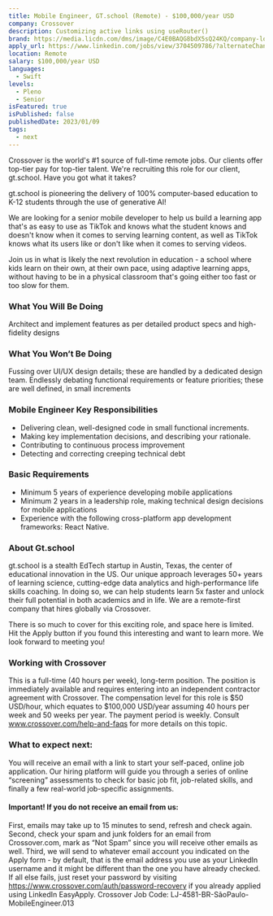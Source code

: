 ```yaml
---
title: Mobile Engineer, GT.school (Remote) - $100,000/year USD
company: Crossover 
description: Customizing active links using useRouter()
brand: https://media.licdn.com/dms/image/C4E0BAQG8bdX5sQ24KQ/company-logo_200_200/0/1620025336126?e=1701907200&v=beta&t=XNX6IdejI_MsReZNOPAmV2ZfBfRb6tP7C8PiRhk_4AA
apply_url: https://www.linkedin.com/jobs/view/3704509786/?alternateChannel=search&refId=nAVNRoO919mjDUsLHmtfbA%3D%3D&trackingId=cmyzZk67bpzKMrGii3KLVg%3D%3D
location: Remote
salary: $100,000/year USD
languages: 
  - Swift
levels: 
  - Pleno
  - Senior
isFeatured: true
isPublished: false
publishedDate: 2023/01/09
tags:
  - next
---
```


Crossover is the world's #1 source of full-time remote jobs. Our clients offer top-tier pay for top-tier talent. We're recruiting this role for our client, gt.school. Have you got what it takes?

gt.school is pioneering the delivery of 100% computer-based education to K-12 students through the use of generative AI!

We are looking for a senior mobile developer to help us build a learning app that's as easy to use as TikTok and knows what the student knows and doesn't know when it comes to serving learning content, as well as TikTok knows what its users like or don't like when it comes to serving videos.

Join us in what is likely the next revolution in education - a school where kids learn on their own, at their own pace, using adaptive learning apps, without having to be in a physical classroom that's going either too fast or too slow for them.

### What You Will Be Doing

Architect and implement features as per detailed product specs and high-fidelity designs

### What You Won’t Be Doing

Fussing over UI/UX design details; these are handled by a dedicated design team.
Endlessly debating functional requirements or feature priorities; these are well defined, in small increments

### Mobile Engineer Key Responsibilities

- Delivering clean, well-designed code in small functional increments.
- Making key implementation decisions, and describing your rationale.
- Contributing to continuous process improvement
- Detecting and correcting creeping technical debt

### Basic Requirements

- Minimum 5 years of experience developing mobile applications
- Minimum 2 years in a leadership role, making technical design decisions for mobile applications
- Experience with the following cross-platform app development frameworks: React Native.

### About Gt.school

gt.school is a stealth EdTech startup in Austin, Texas, the center of educational innovation in the US. Our unique approach leverages 50+ years of learning science, cutting-edge data analytics and high-performance life skills coaching. In doing so, we can help students learn 5x faster and unlock their full potential in both academics and in life. We are a remote-first company that hires globally via Crossover.

There is so much to cover for this exciting role, and space here is limited. Hit the Apply button if you found this interesting and want to learn more. We look forward to meeting you!

### Working with Crossover

This is a full-time (40 hours per week), long-term position. The position is immediately available and requires entering into an independent contractor agreement with Crossover. The compensation level for this role is $50 USD/hour, which equates to $100,000 USD/year assuming 40 hours per week and 50 weeks per year. The payment period is weekly. Consult www.crossover.com/help-and-faqs for more details on this topic.

### What to expect next:

You will receive an email with a link to start your self-paced, online job application.
Our hiring platform will guide you through a series of online “screening” assessments to check for basic job fit, job-related skills, and finally a few real-world job-specific assignments.

#### Important! If you do not receive an email from us:

First, emails may take up to 15 minutes to send, refresh and check again.
Second, check your spam and junk folders for an email from Crossover.com, mark as “Not Spam” since you will receive other emails as well.
Third, we will send to whatever email account you indicated on the Apply form - by default, that is the email address you use as your LinkedIn username and it might be different than the one you have already checked.
If all else fails, just reset your password by visiting https://www.crossover.com/auth/password-recovery if you already applied using LinkedIn EasyApply.
 Crossover Job Code: LJ-4581-BR-SãoPaulo-MobileEngineer.013